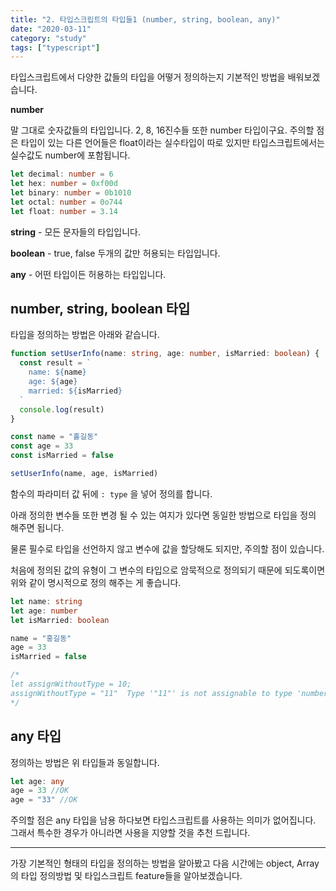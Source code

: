 ```yaml
---
title: "2. 타입스크립트의 타입들1 (number, string, boolean, any)"
date: "2020-03-11"
category: "study"
tags: ["typescript"]
---
```


타입스크립트에서 다양한 값들의 타입을 어떻거 정의하는지 기본적인 방법을 배워보겠습니다.

**number**

말 그대로 숫자값들의 타입입니다. 2, 8, 16진수들 또한 number 타입이구요. 주의할 점은 타입이 있는 다른 언어들은 float이라는 실수타입이 따로 있지만 타입스크립트에서는 실수값도 number에 포함됩니다.

```typescript
let decimal: number = 6
let hex: number = 0xf00d
let binary: number = 0b1010
let octal: number = 0o744
let float: number = 3.14
```

**string** - 모든 문자들의 타입입니다.

**boolean** - true, false 두개의 값만 허용되는 타입입니다.

**any** - 어떤 타입이든 허용하는 타입입니다.

## number, string, boolean 타입

타입을 정의하는 방법은 아래와 같습니다.

```typescript
function setUserInfo(name: string, age: number, isMarried: boolean) {
  const result = `
    name: ${name}
    age: ${age}
    married: ${isMarried}
  `
  console.log(result)
}

const name = "홀길동"
const age = 33
const isMarried = false

setUserInfo(name, age, isMarried)
```

함수의 파라미터 값 뒤에 `: type` 을 넣어 정의를 합니다.

아래 정의한 변수들 또한 변경 될 수 있는 여지가 있다면 동일한 방법으로 타입을 정의 해주면 됩니다.

물론 필수로 타입을 선언하지 않고 변수에 값을 할당해도 되지만, 주의할 점이 있습니다.

처음에 정의된 값의 유형이 그 변수의 타입으로 암묵적으로 정의되기 때문에 되도록이면 위와 같이 명시적으로 정의 해주는 게 좋습니다.

```typescript
let name: string
let age: number
let isMarried: boolean

name = "홍길동"
age = 33
isMarried = false

/*
let assignWithoutType = 10;
assignWithoutType = "11"  Type '"11"' is not assignable to type 'number'.
*/
```

## any 타입

정의하는 방법은 위 타입들과 동일합니다.

```typescript
let age: any
age = 33 //OK
age = "33" //OK
```

주의할 점은 any 타입을 남용 하다보면 타입스크립트를 사용하는 의미가 없어집니다. 그래서 특수한 경우가 아니라면 사용을 지양할 것을 추천 드립니다.

---

가장 기본적인 형태의 타입을 정의하는 방법을 알아봤고 다음 시간에는 object, Array의 타입 정의방법 및 타입스크립트 feature들을 알아보겠습니다.
